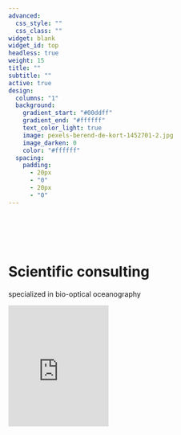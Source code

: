 ```yaml
---
advanced:
  css_style: ""
  css_class: ""
widget: blank
widget_id: top
headless: true
weight: 15
title: ""
subtitle: ""
active: true
design:
  columns: "1"
  background:
    gradient_start: "#00ddff"
    gradient_end: "#ffffff"
    text_color_light: true
    image: pexels-berend-de-kort-1452701-2.jpg
    image_darken: 0
    color: "#ffffff"
  spacing:
    padding:
      - 20px
      - "0"
      - 20px
      - "0"
---
```

# **<br>**

# **Scientific consulting**

specialized in bio-optical oceanography

<iframe src="https://giphy.com/embed/bkNsvVGEC66ajL4RBQ" width="200" height="241" frameBorder="0" class="giphy-embed" allowFullScreen></iframe><p>